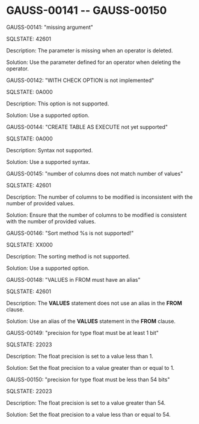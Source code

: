 # GAUSS-00141 -- GAUSS-00150<a name="EN-US_TOPIC_0302073583"></a>

GAUSS-00141: "missing argument"

SQLSTATE: 42601

Description: The parameter is missing when an operator is deleted.

Solution: Use the parameter defined for an operator when deleting the operator.

GAUSS-00142: "WITH CHECK OPTION is not implemented"

SQLSTATE: 0A000

Description: This option is not supported.

Solution: Use a supported option.

GAUSS-00144: "CREATE TABLE AS EXECUTE not yet supported"

SQLSTATE: 0A000

Description: Syntax not supported.

Solution: Use a supported syntax. 

GAUSS-00145: "number of columns does not match number of values"

SQLSTATE: 42601

Description: The number of columns to be modified is inconsistent with the number of provided values.

Solution: Ensure that the number of columns to be modified is consistent with the number of provided values.

GAUSS-00146: "Sort method %s is not supported!"

SQLSTATE: XX000

Description: The sorting method is not supported.

Solution: Use a supported option. 

GAUSS-00148: "VALUES in FROM must have an alias"

SQLSTATE: 42601

Description: The  **VALUES**  statement does not use an alias in the  **FROM**  clause.

Solution: Use an alias of the  **VALUES**  statement in the  **FROM**  clause.

GAUSS-00149: "precision for type float must be at least 1 bit"

SQLSTATE: 22023

Description: The float precision is set to a value less than 1.

Solution: Set the float precision to a value greater than or equal to 1.

GAUSS-00150: "precision for type float must be less than 54 bits"

SQLSTATE: 22023

Description: The float precision is set to a value greater than 54.

Solution: Set the float precision to a value less than or equal to 54.

